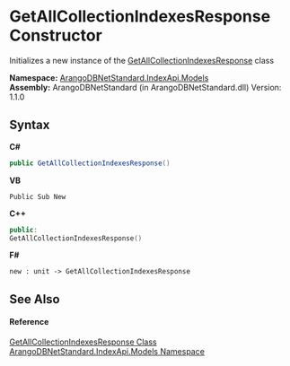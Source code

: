 # GetAllCollectionIndexesResponse Constructor 
 

Initializes a new instance of the <a href="48daa190-7e23-8ca4-947c-180d886808f9">GetAllCollectionIndexesResponse</a> class

**Namespace:**&nbsp;<a href="215740c9-85fc-74fa-998d-14b49b842d56">ArangoDBNetStandard.IndexApi.Models</a><br />**Assembly:**&nbsp;ArangoDBNetStandard (in ArangoDBNetStandard.dll) Version: 1.1.0

## Syntax

**C#**<br />
``` C#
public GetAllCollectionIndexesResponse()
```

**VB**<br />
``` VB
Public Sub New
```

**C++**<br />
``` C++
public:
GetAllCollectionIndexesResponse()
```

**F#**<br />
``` F#
new : unit -> GetAllCollectionIndexesResponse
```


## See Also


#### Reference
<a href="48daa190-7e23-8ca4-947c-180d886808f9">GetAllCollectionIndexesResponse Class</a><br /><a href="215740c9-85fc-74fa-998d-14b49b842d56">ArangoDBNetStandard.IndexApi.Models Namespace</a><br />